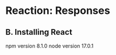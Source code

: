 Reaction: Responses
===================

B. Installing React
-------------------
npm version 8.1.0
node version 17.0.1

